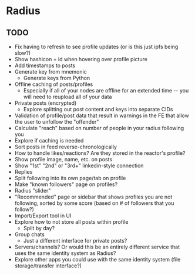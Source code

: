 # Radius

## TODO
- Fix having to refresh to see profile updates (or is this just ipfs being slow?)
- Show hashicon + id when hovering over profile picture
- Add timestamps to posts
- Generate key from mnemonic
  - Generate keys from Python
- Offline caching of posts/profiles
  - Especially if all of your nodes are offline for an extended time -- you will need to reupload all of your data
- Private posts (encrypted)
  - Explore splitting out post content and keys into separate CIDs
- Validation of profile/post data that result in warnings in the FE that allow the user to unfollow the "offender"
- Calculate "reach" based on number of people in your radius following you
- Explore if caching is needed
- Sort posts in feed reverse-chronologically
- How to handle likes/reactions? Are they stored in the reactor's profile?
- Show profile image, name, etc. on posts
- Show "1st" "2nd" or "3rd+" linkedin-style connection
- Replies
- Split following into its own page/tab on profile
- Make "known followers" page on profiles?
- Radius "slider"
- "Recommended" page or sidebar that shows profiles you are not following, sorted by some score (based on # of followers that you follow?)
- Import/Export tool in UI
- Explore how to not store all posts within profile
  - Split by day?
- Group chats
  - Just a different interface for private posts?
- Servers/channels? Or would this be an entirely different service that uses the same identity system as Radius?
- Explore other apps you could use with the same identity system (file storage/transfer interface?)